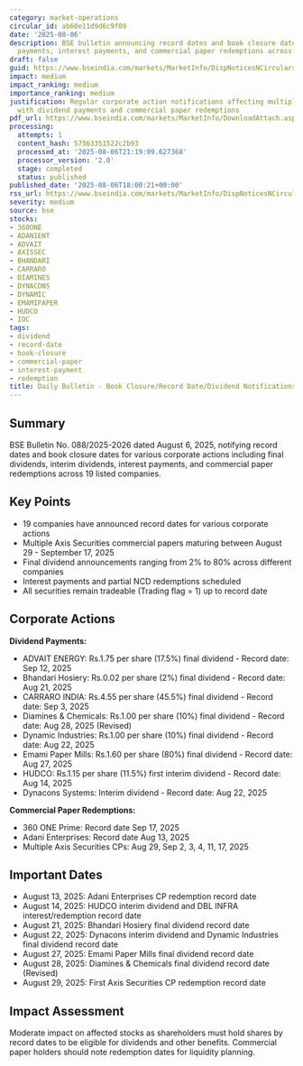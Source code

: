 ```yaml
---
category: market-operations
circular_id: ab60e11d9d6c9f09
date: '2025-08-06'
description: BSE bulletin announcing record dates and book closure dates for dividend
  payments, interest payments, and commercial paper redemptions across multiple companies.
draft: false
guid: https://www.bseindia.com/markets/MarketInfo/DispNoticesNCirculars.aspx?Noticeid={92CD2A82-9231-4161-824E-D9194970B95A}&noticeno=20250806-60&dt=08/06/2025&icount=60&totcount=60&flag=0
impact: medium
impact_ranking: medium
importance_ranking: medium
justification: Regular corporate action notifications affecting multiple listed companies
  with dividend payments and commercial paper redemptions
pdf_url: https://www.bseindia.com/markets/MarketInfo/DownloadAttach.aspx?id=20250806-60&attachedId=8422aeb4-9736-40d0-b47e-fa9f53d1b851
processing:
  attempts: 1
  content_hash: 57563351522c2b93
  processed_at: '2025-08-06T21:19:09.627368'
  processor_version: '2.0'
  stage: completed
  status: published
published_date: '2025-08-06T18:00:21+00:00'
rss_url: https://www.bseindia.com/markets/MarketInfo/DispNoticesNCirculars.aspx?Noticeid={92CD2A82-9231-4161-824E-D9194970B95A}&noticeno=20250806-60&dt=08/06/2025&icount=60&totcount=60&flag=0
severity: medium
source: bse
stocks:
- 360ONE
- ADANIENT
- ADVAIT
- AXISSEC
- BHANDARI
- CARRARO
- DIAMINES
- DYNACONS
- DYNAMIC
- EMAMIPAPER
- HUDCO
- IOC
tags:
- dividend
- record-date
- book-closure
- commercial-paper
- interest-payment
- redemption
title: Daily Bulletin - Book Closure/Record Date/Dividend Notifications
---
```


## Summary

BSE Bulletin No. 088/2025-2026 dated August 6, 2025, notifying record dates and book closure dates for various corporate actions including final dividends, interim dividends, interest payments, and commercial paper redemptions across 19 listed companies.

## Key Points

- 19 companies have announced record dates for various corporate actions
- Multiple Axis Securities commercial papers maturing between August 29 - September 17, 2025
- Final dividend announcements ranging from 2% to 80% across different companies
- Interest payments and partial NCD redemptions scheduled
- All securities remain tradeable (Trading flag = 1) up to record date

## Corporate Actions

**Dividend Payments:**
- ADVAIT ENERGY: Rs.1.75 per share (17.5%) final dividend - Record date: Sep 12, 2025
- Bhandari Hosiery: Rs.0.02 per share (2%) final dividend - Record date: Aug 21, 2025
- CARRARO INDIA: Rs.4.55 per share (45.5%) final dividend - Record date: Sep 3, 2025
- Diamines & Chemicals: Rs.1.00 per share (10%) final dividend - Record date: Aug 28, 2025 (Revised)
- Dynamic Industries: Rs.1.00 per share (10%) final dividend - Record date: Aug 22, 2025
- Emami Paper Mills: Rs.1.60 per share (80%) final dividend - Record date: Aug 27, 2025
- HUDCO: Rs.1.15 per share (11.5%) first interim dividend - Record date: Aug 14, 2025
- Dynacons Systems: Interim dividend - Record date: Aug 22, 2025

**Commercial Paper Redemptions:**
- 360 ONE Prime: Record date Sep 17, 2025
- Adani Enterprises: Record date Aug 13, 2025
- Multiple Axis Securities CPs: Aug 29, Sep 2, 3, 4, 11, 17, 2025

## Important Dates

- August 13, 2025: Adani Enterprises CP redemption record date
- August 14, 2025: HUDCO interim dividend and DBL INFRA interest/redemption record date
- August 21, 2025: Bhandari Hosiery final dividend record date
- August 22, 2025: Dynacons interim dividend and Dynamic Industries final dividend record date
- August 27, 2025: Emami Paper Mills final dividend record date
- August 28, 2025: Diamines & Chemicals final dividend record date (Revised)
- August 29, 2025: First Axis Securities CP redemption record date

## Impact Assessment

Moderate impact on affected stocks as shareholders must hold shares by record dates to be eligible for dividends and other benefits. Commercial paper holders should note redemption dates for liquidity planning.